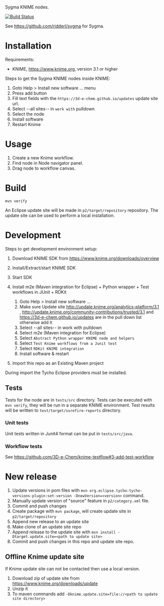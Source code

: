 Sygma KNIME nodes. 

[![Build Status](https://travis-ci.org/3D-e-Chem/knime-sygma.svg?branch=master)](https://travis-ci.org/3D-e-Chem/knime-sygma)

See https://github.com/ridderl/sygma for Sygma.

# Installation

Requirements:

* KNIME, https://www.knime.org, version 3.1 or higher

Steps to get the Sygma KNIME nodes inside KNIME:

1. Goto Help > Install new software ... menu
2. Press add button
3. Fill text fields with the `https://3d-e-chem.github.io/updates` update site url.
4. Select --all sites-- in `work with` pulldown
5. Select the node
6. Install software
7. Restart Knime

# Usage

1. Create a new Knime workflow.
2. Find node in Node navigator panel.
3. Drag node to workflow canvas.

# Build

```
mvn verify
```

An Eclipse update site will be made in `p2/target/repository` repository.
The update site can be used to perform a local installation.

# Development

Steps to get development environment setup:

1. Download KNIME SDK from https://www.knime.org/downloads/overview
2. Install/Extract/start KNIME SDK
3. Start SDK
4. Install m2e (Maven integration for Eclipse) + Python wrapper + Test workflows in JUnit + RDKit

    1. Goto Help > Install new software ...
    2. Make sure Update site http://update.knime.org/analytics-platform/3.1 , http://update.knime.org/community-contributions/trusted/3.1 and https://3d-e-chem.github.io/updates are in the pull down list otherwise add it
    3. Select --all sites-- in work with pulldown
    4. Select m2e (Maven integration for Eclipse)
    5. Select `Abstract Python wrapper KNIME node and helpers`
    6. Select `Test Knime workflows from a Junit test`
    7. Select `RDKit KNIME integration`
    8. Install software & restart

5. Import this repo as an Existing Maven project

During import the Tycho Eclipse providers must be installed.

## Tests

Tests for the node are in `tests/src` directory.
Tests can be executed with `mvn verify`, they will be run in a separate KNIME environment.
Test results will be written to `test/target/surefire-reports` directory.

### Unit tests

Unit tests written in Junit4 format can be put in `tests/src/java`.

### Workflow tests

See https://github.com/3D-e-Chem/knime-testflow#3-add-test-workflow

# New release

1. Update versions in pom files with `mvn org.eclipse.tycho:tycho-versions-plugin:set-version -DnewVersion=<version>` command.
2. Manually update version of "source" feature in `p2/category.xml` file.
3. Commit and push changes
3. Create package with `mvn package`, will create update site in `p2/target/repository`
4. Append new release to an update site
  1. Make clone of an update site repo
  2. Append release to the update site with `mvn install -Dtarget.update.site=<path to update site>`
5. Commit and push changes in this repo and update site repo.

## Offline Knime update site

If Knime update site can not be contacted then use a local version.

1. Download zip of update site from https://www.knime.org/downloads/update
2. Unzip it
3. To maven commands add `-Dknime.update.site=file://<path to update site directory>`
